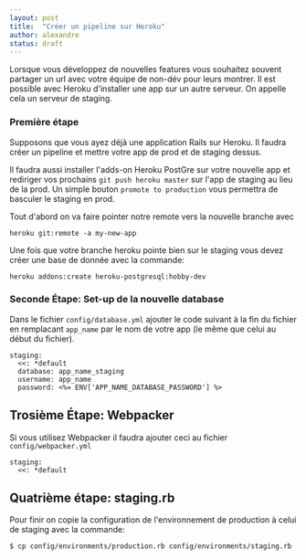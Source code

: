 ```yaml
---
layout: post
title:  "Créer un pipeline sur Heroku"
author: alexandre
status: draft
---
```


Lorsque vous développez de nouvelles features vous souhaitez souvent partager un url avec votre équipe de non-dév pour leurs montrer. Il est possible avec Heroku d'installer une app sur un autre serveur. On appelle cela un serveur de staging. 

### Première étape

Supposons que vous ayez déjà une application Rails sur Heroku. Il faudra créer un pipeline et mettre votre app de prod et de staging dessus.

Il faudra aussi installer l'adds-on Heroku PostGre sur votre nouvelle app et rediriger vos prochains `git push heroku master` sur l'app de staging au lieu de la prod. Un simple bouton `promote to production` vous permettra de basculer le staging en prod.

Tout d'abord on va faire pointer notre remote vers la nouvelle branche avec

```
heroku git:remote -a my-new-app
```

Une fois que votre branche heroku pointe bien sur le staging vous devez créer une base de donnée avec la commande:

```
heroku addons:create heroku-postgresql:hobby-dev
```

### Seconde Étape: Set-up de la nouvelle database

Dans le fichier `config/database.yml` ajouter le code suivant à la fin du fichier en remplacant `app_name` par le nom de votre app (le même que celui au début du fichier).

```
staging:
  <<: *default
  database: app_name_staging
  username: app_name
  password: <%= ENV['APP_NAME_DATABASE_PASSWORD'] %>
``` 

## Trosième Étape: Webpacker

Si vous utilisez Webpacker il faudra ajouter ceci au fichier `config/webpacker.yml`

```
staging:
  <<: *default
```

## Quatrième étape: staging.rb

Pour finir on copie la configuration de l'environnement de production à celui de staging avec la commande:

```
$ cp config/environments/production.rb config/environments/staging.rb
```

